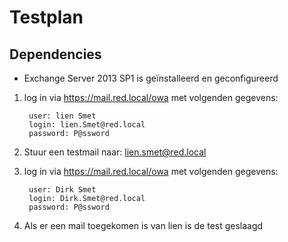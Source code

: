 # Testplan

## Dependencies
- Exchange Server 2013 SP1 is geïnstalleerd en geconfigureerd

1. log in via https://mail.red.local/owa met volgenden gegevens:
		
		user: lien Smet
		login: lien.Smet@red.local
		password: P@ssword
2. Stuur een testmail naar: lien.smet@red.local

3. log in via https://mail.red.local/owa met volgenden gegevens:

		user: Dirk Smet
		login: Dirk.Smet@red.local
		password: P@ssword
 
4. Als er een mail toegekomen is van lien is de test geslaagd
